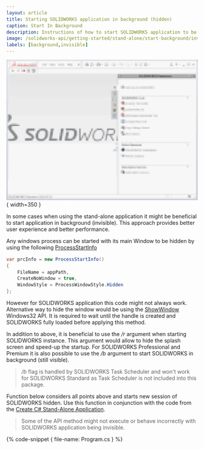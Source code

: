 ```yaml
---
layout: article
title: Starting SOLIDWORKS application in background (hidden)
caption: Start In Background
description: Instructions of how to start SOLIDWORKS application to be used by stand-alone automation tool in background (hidden)
image: /solidworks-api/getting-started/stand-alone/start-background/invisible-app.png
labels: [background,invisible]
---
```

![Hidden SOLIDWORKS application](invisible-app.png){ width=350 }

In some cases when using the stand-alone application it might be beneficial to start application in background (invisible). This approach provides better user experience and better performance.

Any windows process can be started with its main Window to be hidden by using the following [ProcessStartInfo](https://docs.microsoft.com/en-us/dotnet/api/system.diagnostics.processstartinfo)

~~~ cs
var prcInfo = new ProcessStartInfo()
{
    FileName = appPath,
    CreateNoWindow = true,
    WindowStyle = ProcessWindowStyle.Hidden
};
~~~

However for SOLIDWORKS application this code might not always work. Alternative way to hide the window would be using the [ShowWindow](https://docs.microsoft.com/en-us/windows/desktop/api/winuser/nf-winuser-showwindow) Windows32 API. It is required to wait until the handle is created and SOLIDWORKS fully loaded before applying this method.

In addition to above, it is beneficial to use the */r* argument when starting SOLIDWORKS instance. This argument would allow to hide the splash screen and speed-up the startup. For SOLIDWORKS Professional and Premium it is also possible to use the */b* argument to start SOLIDWORKS in background (still visible).

> */b* flag is handled by SOLIDWORKS Task Scheduler and won't work for SOLIDWORKS Standard as Task Scheduler is not included into this package.

Function below considers all points above and starts new session of SOLIDWORKS hidden. Use this function in conjunction with the code from the [Create C# Stand-Alone Application](http://localhost:4000/solidworks-api/getting-started/stand-alone/connect-csharp/).

> Some of the API method might not execute or behave incorrectly with SOLIDWORKS application being invisible.

{% code-snippet { file-name: Program.cs } %}
